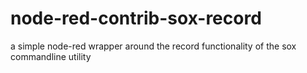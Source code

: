 # node-red-contrib-sox-record
a simple node-red wrapper around the record functionality of the sox commandline utility
